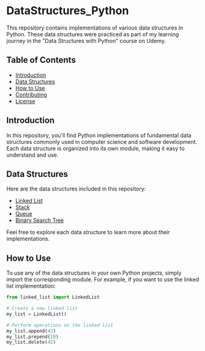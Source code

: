 # DataStructures_Python

This repository contains implementations of various data structures in Python. These data structures were practiced as part of my learning journey in the "Data Structures with Python" course on Udemy.

## Table of Contents

- [Introduction](#introduction)
- [Data Structures](#data-structures)
- [How to Use](#how-to-use)
- [Contributing](#contributing)
- [License](#license)

## Introduction

In this repository, you'll find Python implementations of fundamental data structures commonly used in computer science and software development. Each data structure is organized into its own module, making it easy to understand and use.

## Data Structures

Here are the data structures included in this repository:

- [Linked List](./linked_list.py)
- [Stack](./stack.py)
- [Queue](./queue.py)
- [Binary Search Tree](./BST.py)

Feel free to explore each data structure to learn more about their implementations.

## How to Use

To use any of the data structures in your own Python projects, simply import the corresponding module. For example, if you want to use the linked list implementation:

```python
from linked_list import LinkedList

# Create a new linked list
my_list = LinkedList()

# Perform operations on the linked list
my_list.append(42)
my_list.prepend(10)
my_list.delete(42)
